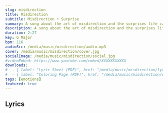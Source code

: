 ```yaml
---
slug: misdirection
title: Misdirection
subtitle: Misdirection • Surprise
summary: A song about the art of misdirection and the surprises life can bring.
description: A song about the art of misdirection and the surprises life can bring.
duration: 2:27
key: G Major
bpm: 116
audioSrc: /media/music/misdirection/audio.mp3
cover: /media/music/misdirection/cover.jpg
socialImage: /media/music/misdirection/social.jpg
#videoEmbed: https://www.youtube.com/embed/XXXXXXXXXXX
downloads:
#  - { label: "Lyric Sheet (PDF)", href: "/media/music/misdirection/lyric-sheet.pdf" }
#  - { label: "Coloring Page (PDF)", href: "/media/music/misdirection/coloring-page.pdf" }
tags: [emotions]
featured: true
---
```


## Lyrics

